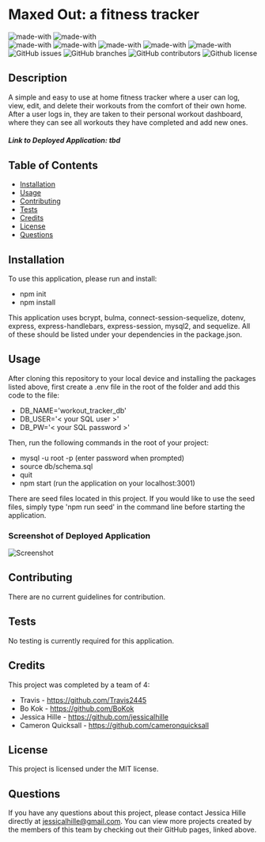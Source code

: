 # Maxed Out: a fitness tracker
  ![made-with](https://img.shields.io/badge/Made%20with-CSS-1f425f.svg)
  ![made-with](https://img.shields.io/badge/Made%20with-JavaScript-1f425f.svg)  
  ![made-with](https://img.shields.io/badge/Made%20with-Node.js-1f425f.svg)
  ![made-with](https://img.shields.io/badge/Made%20with-Express.js-1f425f.svg)
  ![made-with](https://img.shields.io/badge/Made%20with-Handlebars.js-1f425f.svg)
  ![made-with](https://img.shields.io/badge/Made%20with-Sequelize-1f425f.svg)
  ![made-with](https://img.shields.io/badge/Made%20with-MySQL-1f425f.svg)
  ![GitHub issues](https://img.shields.io/github/issues/Travis2445/workout-tracker)
  ![GitHub branches](https://badgen.net/github/branches/Travis2445/workout-tracker)
  ![GitHub contributors](https://img.shields.io/github/contributors/Travis2445/workout-tracker)
  ![Github license](http://img.shields.io/badge/license-MIT-blue.svg)


## Description
  A simple and easy to use at home fitness tracker where a user can log, view, edit, and delete their workouts from the comfort of their own home. After a user logs in, they are taken to their personal workout dashboard, where they can see all workouts they have completed and add new ones.
  ##### Link to Deployed Application: tbd

## Table of Contents
  * [Installation](#installation)
  * [Usage](#usage)
  * [Contributing](#contributing)
  * [Tests](#tests)
  * [Credits](#credits)
  * [License](#license)
  * [Questions](#questions)

## Installation
  To use this application, please run and install:
  * npm init
  * npm install
  
  This application uses bcrypt, bulma, connect-session-sequelize, dotenv, express, express-handlebars, express-session, mysql2, and sequelize. All of these should be listed under your dependencies in the package.json.

## Usage
  After cloning this repository to your local device and installing the packages listed above, first create a .env file in the root of the folder and add this code to the file:
  * DB_NAME='workout_tracker_db'
  * DB_USER='< your SQL user >'
  * DB_PW='< your SQL password >'
  
  Then, run the following commands in the root of your project: 
  * mysql -u root -p (enter password when prompted)
  * source db/schema.sql
  * quit
  * npm start (run the application on your localhost:3001)
 
  There are seed files located in this project. If you would like to use the seed files, simply type 'npm run seed' in the command line before starting the application. 

  ### Screenshot of Deployed Application
  ![Screenshot](tbd)

## Contributing
  There are no current guidelines for contribution.

## Tests
  No testing is currently required for this application.

## Credits
  This project was completed by a team of 4:
  * Travis - https://github.com/Travis2445
  * Bo Kok - https://github.com/BoKok
  * Jessica Hille - https://github.com/jessicalhille
  * Cameron Quicksall - https://github.com/cameronquicksall

## License
  This project is licensed under the MIT license.

## Questions
  If you have any questions about this project, please contact Jessica Hille directly at jessicalhille@gmail.com.
  You can view more projects created by the members of this team by checking out their GitHub pages, linked above.
